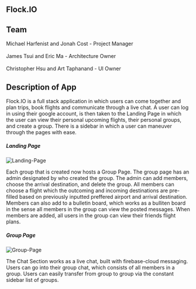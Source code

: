 ## Flock.IO

## Team 
Michael Harfenist and Jonah Cost - Project Manager <br></br>
James Tsui and Eric Ma - Architecture Owner  <br></br>
Christopher Hsu and Art Taphanand - UI Owner


## Description of App
Flock.IO is a full stack application in which users can come together and plan trips, book flights and communicate through a live chat. A user can log in using their google account, is then taken to the Landing Page in which the user can view their personal upcoming flights, their personal groups, and create a group. There is a sidebar in which a user can maneuver through the pages with ease. 
##### Landing Page
![Landing-Page](https://github.com/HR-Longbottom/flock.io/blob/master/client/assets/LandingPageFLock.png?raw=true)

Each group that is created now hosts a Group Page. The group page has an admin designated by who created the group. The admin can add members, choose the arrival destination, and delete the group. All members can choose a flight which the outcoming and incoming destinations are pre-filled based on previously inputted preffered airport and arrival destination. Members can also add to a bulletin board, which works as a bulliten board in the sense all members in the group can view the posted messages. When members are added, all users in the group can view their friends flight plans. 

##### Group Page
![Group-Page](https://github.com/HR-Longbottom/flock.io/blob/master/client/assets/Group%20Page%20Flock.png?raw=true)

The Chat Section works as a live chat, built with firebase-cloud messaging. Users can go into their group chat, which consists of all members in a group. Users can easily transfer from group to group via the constant sidebar list of groups.   
